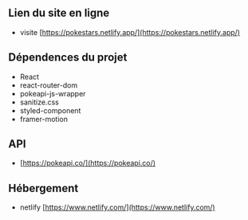## Lien du site en ligne
  - visite [https://pokestars.netlify.app/](https://pokestars.netlify.app/)

## Dépendences du projet

- React 
- react-router-dom
- pokeapi-js-wrapper
- sanitize.css
- styled-component
- framer-motion

## API 

- [https://pokeapi.co/](https://pokeapi.co/)

## Hébergement

- netlify [https://www.netlify.com/](https://www.netlify.com/)